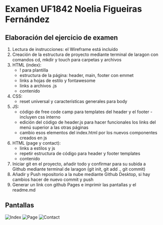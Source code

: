 # Examen UF1842 Noelia Figueiras Fernández

## Elaboración del ejercicio de examen

1. Lectura de instrucciones: el Wireframe está incluído
2. Creación de la estructura de proyecto mediante terminal de laragon con comandos cd, mkdir y touch para carpetas y archivos
3. HTML (index):
   - ! para plantilla
   - estructura de la página: header, main, footer con emmet
   - links a hojas de estilo y fontawesome
   - links a archivos .js
   - contenido
4. CSS:
   - reset universal y características generales para body
5. JS: 
   - código de free code camp para templates del header y el footer - incluyen css interno
   - edición del código de header.js para hacer funcionales los links del menú superior a las otras páginas
   - cambio esos elementos del index.html por los nuevos componentes creados en js
6. HTML (page y contact): 
   - links a estilos y js
   - repetir estructura de código para header y footer templates
   - contenido
7. Iniciar git en el proyecto, añadir todo y confirmar para su subida a Github mediante terminal de laragon (git init, git add ., git commit)
8. Añadir y Push repositorio a la nube mediante Github Desktop, si hay cambios hacer de nuevo commit y push
9. Generar un link con github Pages e imprimir las pantallas y el readme.md

## Pantallas

![Index](../examen-noelia/img/index.png)
![Page](../examen-noelia/img/page.png)
![Contact](../examen-noelia/img/contact.png)
